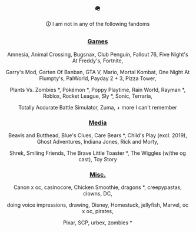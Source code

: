 <div align="center">

### 🪖

🛈 I am not in any of the following fandoms

### <ins>Games</ins>

Amnesia, Animal Crossing, Bugsnax, Club Penguin, Fallout 76, Five Night's At Freddy's, Fortnite,

Garry's Mod, Garten Of Banban, GTA V, Mario, Mortal Kombat, One Night At Flumpty's, PalWorld, Payday 2 + 3, Pizza Tower,

Plants Vs. Zombies *, Pokémon *, Poppy Playtime, Rain World, Rayman *, Roblox, Rocket League, Sly *, Sonic, Terraria, 

Totally Accurate Battle Simulator, Zuma, + more I can't remember

### <ins>Media</ins>

Beavis and Butthead, Blue's Clues, Care Bears *, Child's Play (excl. 2019), Ghost Adventures, Indiana Jones, Rick and Morty,

Shrek, Smiling Friends, The Brave Little Toaster *, The Wiggles (w/the og cast), Toy Story

### <ins>Misc.</ins>

Canon x oc, casinocore, Chicken Smoothie, dragons *, creepypastas, clowns, DC,

doing voice impressions, drawing, Disney, Homestuck, jellyfish, Marvel, oc x oc, pirates,

Pixar, SCP, urbex, zombies *
